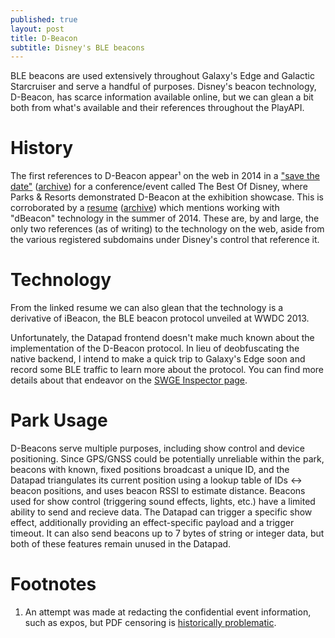```yaml
---
published: true
layout: post
title: D-Beacon
subtitle: Disney's BLE beacons
---
```

BLE beacons are used extensively throughout Galaxy's Edge and Galactic Starcruiser and serve a handful of purposes. Disney's beacon technology, D-Beacon, has scarce information available online, but we can glean a bit both from what's available and their references throughout the PlayAPI.

# History

The first references to D-Beacon appear¹ on the web in 2014 in a ["save the date"](http://www.diametervision.com/portfolio/environmental/Best_of_Disney.pdf) ([archive](https://web.archive.org/web/20220609040050/http://www.diametervision.com/portfolio/environmental/Best_of_Disney.pdf)) for a conference/event called The Best Of Disney, where Parks & Resorts demonstrated D-Beacon at the exhibition showcase. This is corroborated by a [resume](https://www.slideshare.net/LeviLu/resume-49051167) ([archive](https://web.archive.org/web/20220609041101/https://www.slideshare.net/LeviLu/resume-49051167)) which mentions working with "dBeacon" technology in the summer of 2014. These are, by and large, the only two references (as of writing) to the technology on the web, aside from the various registered subdomains under Disney's control that reference it.

# Technology

From the linked resume we can also glean that the technology is a derivative of iBeacon, the BLE beacon protocol unveiled at WWDC 2013.

Unfortunately, the Datapad frontend doesn't make much known about the implementation of the D-Beacon protocol. In lieu of deobfuscating the native backend, I intend to make a quick trip to Galaxy's Edge soon and record some BLE traffic to learn more about the protocol. You can find more details about that endeavor on the [SWGE Inspector page](/swge-inspector/).

# Park Usage

D-Beacons serve multiple purposes, including show control and device positioning. Since GPS/GNSS could be potentially unreliable within the park, beacons with known, fixed positions broadcast a unique ID, and the Datapad triangulates its current position using a lookup table of IDs ↔ beacon positions, and uses beacon RSSI to estimate distance. Beacons used for show control (triggering sound effects, lights, etc.) have a limited ability to send and recieve data. The Datapad can trigger a specific show effect, additionally providing an effect-specific payload and a trigger timeout. It can also send beacons up to 7 bytes of string or integer data, but both of these features remain unused in the Datapad.

# Footnotes

1. An attempt was made at redacting the confidential event information, such as expos, but PDF censoring is [historically problematic](http://news.bbc.co.uk/1/hi/world/europe/4504589.stm).
